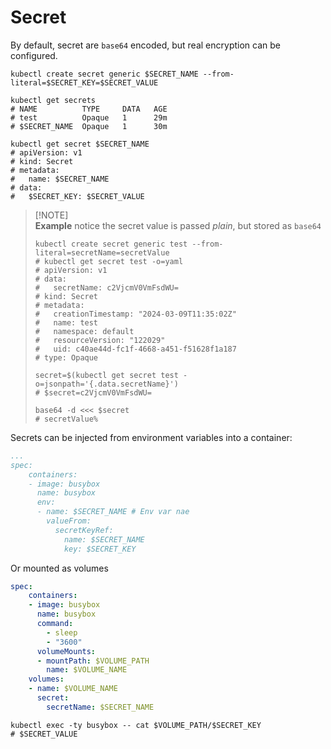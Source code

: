# Secret

By default, secret are `base64` encoded, but real encryption can be configured.

```shell
kubectl create secret generic $SECRET_NAME --from-literal=$SECRET_KEY=$SECRET_VALUE

kubectl get secrets
# NAME          TYPE     DATA   AGE
# test          Opaque   1      29m
# $SECRET_NAME  Opaque   1      30m

kubectl get secret $SECRET_NAME
# apiVersion: v1
# kind: Secret
# metadata:
#   name: $SECRET_NAME
# data:
#   $SECRET_KEY: $SECRET_VALUE
```



> [!NOTE]\
> **Example** notice the secret value is passed _plain_, but stored as `base64`
> 
> ```shell
> kubectl create secret generic test --from-literal=secretName=secretValue
> # kubectl get secret test -o=yaml 
> # apiVersion: v1
> # data:
> #   secretName: c2VjcmV0VmFsdWU=
> # kind: Secret
> # metadata:
> #   creationTimestamp: "2024-03-09T11:35:02Z"
> #   name: test
> #   namespace: default
> #   resourceVersion: "122029"
> #   uid: c40ae44d-fc1f-4668-a451-f51628f1a187
> # type: Opaque
> 
> secret=$(kubectl get secret test -o=jsonpath='{.data.secretName}')  
> # $secret=c2VjcmV0VmFsdWU= 
> 
> base64 -d <<< $secret
> # secretValue%
> ```

Secrets can be injected from environment variables into a container:

```yaml
...
spec:
    containers:
    - image: busybox
      name: busybox
      env:
      - name: $SECRET_NAME # Env var nae
        valueFrom:
          secretKeyRef:
            name: $SECRET_NAME
            key: $SECRET_KEY
```

Or mounted as volumes

```yaml
spec:
    containers:
    - image: busybox
      name: busybox
      command:
        - sleep
        - "3600"
      volumeMounts:
      - mountPath: $VOLUME_PATH
        name: $VOLUME_NAME
    volumes:
    - name: $VOLUME_NAME
      secret:
        secretName: $SECRET_NAME
```

```shell
kubectl exec -ty busybox -- cat $VOLUME_PATH/$SECRET_KEY
# $SECRET_VALUE
```